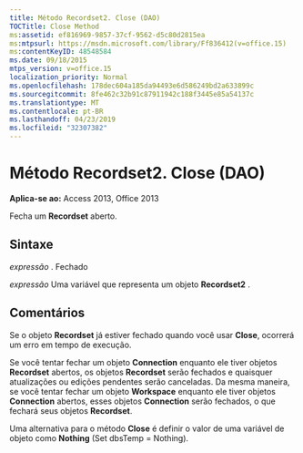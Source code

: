 ```yaml
---
title: Método Recordset2. Close (DAO)
TOCTitle: Close Method
ms:assetid: ef816969-9857-37cf-9562-d5c80d2815ea
ms:mtpsurl: https://msdn.microsoft.com/library/Ff836412(v=office.15)
ms:contentKeyID: 48548584
ms.date: 09/18/2015
mtps_version: v=office.15
localization_priority: Normal
ms.openlocfilehash: 178dec604a185da94493e6d586249bd2a633899c
ms.sourcegitcommit: 8fe462c32b91c87911942c188f3445e85a54137c
ms.translationtype: MT
ms.contentlocale: pt-BR
ms.lasthandoff: 04/23/2019
ms.locfileid: "32307382"
---
```

# <a name="recordset2close-method-dao"></a>Método Recordset2. Close (DAO)


**Aplica-se ao:** Access 2013, Office 2013

Fecha um **Recordset** aberto.

## <a name="syntax"></a>Sintaxe

*expressão* . Fechado

*expressão* Uma variável que representa um objeto **Recordset2** .

## <a name="remarks"></a>Comentários

Se o objeto **Recordset** já estiver fechado quando você usar **Close**, ocorrerá um erro em tempo de execução.

Se você tentar fechar um objeto **Connection** enquanto ele tiver objetos **Recordset** abertos, os objetos **Recordset** serão fechados e quaisquer atualizações ou edições pendentes serão canceladas. Da mesma maneira, se você tentar fechar um objeto **Workspace** enquanto ele tiver objetos **Connection** abertos, esses objetos **Connection** serão fechados, o que fechará seus objetos **Recordset**.

Uma alternativa para o método **Close** é definir o valor de uma variável de objeto como **Nothing** (Set dbsTemp = Nothing).

